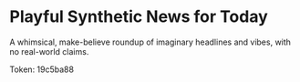 # Playful Synthetic News for Today

A whimsical, make-believe roundup of imaginary headlines and vibes, with no real-world claims.

Token: 19c5ba88

## 



## 



## 



## 



## 



## 

